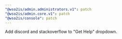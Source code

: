 ```yaml
---
"@wso2is/admin.administrators.v1": patch
"@wso2is/admin.core.v1": patch
"@wso2is/console": patch
---
```


Add discord and stackoverflow to "Get Help" dropdown.

